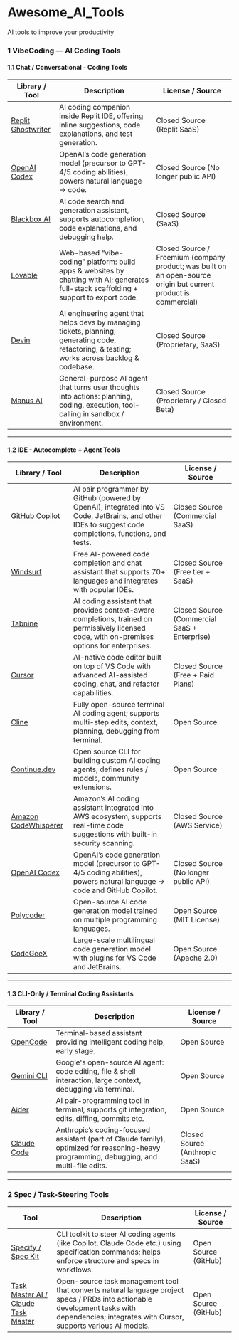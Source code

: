 # Awesome_AI_Tools
AI tools to improve your productivity

### 1 VibeCoding — AI Coding Tools
#### 1.1 Chat / Conversational - Coding Tools

| Library / Tool | Description | License / Source |
|----------------|-------------|------------------|
| [Replit Ghostwriter](https://replit.com/site/ghostwriter) | AI coding companion inside Replit IDE, offering inline suggestions, code explanations, and test generation. | Closed Source (Replit SaaS) |
| [OpenAI Codex](https://openai.com/research/codex) | OpenAI’s code generation model (precursor to GPT-4/5 coding abilities), powers natural language → code. | Closed Source (No longer public API) |
| [Blackbox AI](https://www.blackbox.ai/) | AI code search and generation assistant, supports autocompletion, code explanations, and debugging help. | Closed Source (SaaS) |
| [Lovable](https://lovable.dev/) | Web-based “vibe-coding” platform: build apps & websites by chatting with AI; generates full-stack scaffolding + support to export code. | Closed Source / Freemium (company product; was built on an open-source origin but current product is commercial) |
| [Devin](https://devin.ai/) | AI engineering agent that helps devs by managing tickets, planning, generating code, refactoring, & testing; works across backlog & codebase. | Closed Source (Proprietary, SaaS) |
| [Manus AI](https://manus.im/) | General-purpose AI agent that turns user thoughts into actions: planning, coding, execution, tool-calling in sandbox / environment. | Closed Source (Proprietary / Closed Beta)  |

---


#### 1.2 IDE - Autocomplete + Agent Tools

| Library / Tool | Description | License / Source |
|----------------|-------------|------------------|
| [GitHub Copilot](https://github.com/features/copilot) | AI pair programmer by GitHub (powered by OpenAI), integrated into VS Code, JetBrains, and other IDEs to suggest code completions, functions, and tests. | Closed Source (Commercial SaaS) |
| [Windsurf](https://codeium.com/) | Free AI-powered code completion and chat assistant that supports 70+ languages and integrates with popular IDEs. | Closed Source (Free tier + SaaS) |
| [Tabnine](https://www.tabnine.com/) | AI coding assistant that provides context-aware completions, trained on permissively licensed code, with on-premises options for enterprises. | Closed Source (Commercial SaaS + Enterprise) |
| [Cursor](https://cursor.sh/) | AI-native code editor built on top of VS Code with advanced AI-assisted coding, chat, and refactor capabilities. | Closed Source (Free + Paid Plans) |
| [Cline](https://cline.bot/) | Fully open-source terminal AI coding agent; supports multi-step edits, context, planning, debugging from terminal. | Open Source |
| [Continue.dev](https://continue.dev/) | Open source CLI for building custom AI coding agents; defines rules / models, community extensions. | Open Source |
| [Amazon CodeWhisperer](https://aws.amazon.com/codewhisperer/) | Amazon’s AI coding assistant integrated into AWS ecosystem, supports real-time code suggestions with built-in security scanning. | Closed Source (AWS Service) |
| [OpenAI Codex](https://openai.com/codex) | OpenAI’s code generation model (precursor to GPT-4/5 coding abilities), powers natural language → code and GitHub Copilot. | Closed Source (No longer public API) |
| [Polycoder](https://github.com/VHellendoorn/Code-LMs) | Open-source AI code generation model trained on multiple programming languages. | Open Source (MIT License) |
| [CodeGeeX](https://github.com/THUDM/CodeGeeX2) | Large-scale multilingual code generation model with plugins for VS Code and JetBrains. | Open Source (Apache 2.0) |



---



#### 1.3 CLI-Only / Terminal Coding Assistants

| Library / Tool | Description | License / Source |
|----------------|-------------|------------------|
| [OpenCode](https://github.com/opencode-ai/opencode) | Terminal-based assistant providing intelligent coding help, early stage. | Open Source |
| [Gemini CLI](https://blog.google/technology/developers/introducing-gemini-cli-open-source-ai-agent/) | Google's open-source AI agent: code editing, file & shell interaction, large context, debugging via terminal. | Open Source |
| [Aider](https://github.com/Aider-AI/aider) | AI pair-programming tool in terminal; supports git integration, edits, diffing, commits etc. | Open Source |
| [Claude Code](https://www.anthropic.com/claude-code) | Anthropic’s coding-focused assistant (part of Claude family), optimized for reasoning-heavy programming, debugging, and multi-file edits. | Closed Source (Anthropic SaaS) |

---

### 2 Spec / Task-Steering Tools

| Tool | Description | License / Source |
|------|-------------|------------------|
| [Specify / Spec Kit](https://github.blog/ai-and-ml/spec-driven-development-with-ai-get-started-with-a-new-open-source-toolkit/) | CLI toolkit to steer AI coding agents (like Copilot, Claude Code etc.) using specification commands; helps enforce structure and specs in workflows. | Open Source (GitHub)  |
| [Task Master AI / Claude Task Master](https://github.com/eyaltoledano/claude-task-master) | Open-source task management tool that converts natural language project specs / PRDs into actionable development tasks with dependencies; integrates with Cursor, supports various AI models. | Open Source (GitHub)  |
